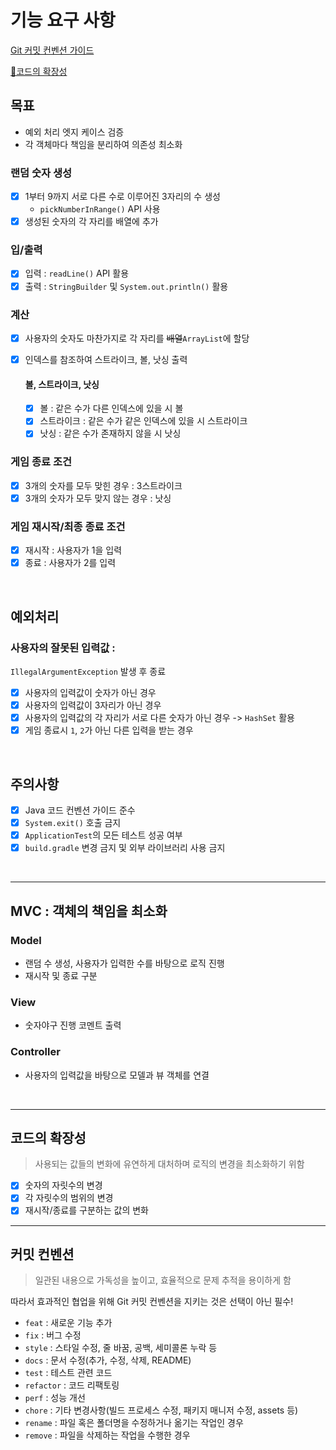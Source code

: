 # 기능 요구 사항

[Git 커밋 컨벤션 가이드](#커밋-컨벤션)

[🚀코드의 확장성](#코드의-확장성)

## 목표
- 예외 처리 엣지 케이스 검증
- 각 객체마다 책임을 분리하여 의존성 최소화

### 랜덤 숫자 생성
* [x] 1부터 9까지 서로 다른 수로 이루어진 3자리의 수 생성
  - `pickNumberInRange()` API 사용
* [x] 생성된 숫자의 각 자리를 배열에 추가

### 입/출력
* [x] 입력 : `readLine()` API 활용
* [x] 출력 : `StringBuilder` 및 `System.out.println()` 활용

### 계산
* [x] 사용자의 숫자도 마찬가지로 각 자리를 ~~배열~~`ArrayList`에 할당
* [x] 인덱스를 참조하여 스트라이크, 볼, 낫싱 출력

    #### 볼, 스트라이크, 낫싱
    * [x] 볼 : 같은 수가 다른 인덱스에 있을 시 볼
    * [x] 스트라이크 : 같은 수가 같은 인덱스에 있을 시 스트라이크
    * [x] 낫싱 : 같은 수가 존재하지 않을 시 낫싱

### 게임 종료 조건
* [x] 3개의 숫자를 모두 맞힌 경우 : 3스트라이크
* [x] 3개의 숫자가 모두 맞지 않는 경우 : 낫싱

### 게임 재시작/최종 종료 조건
* [x] 재시작 : 사용자가 1을 입력
* [x] 종료 : 사용자가 2를 입력

<br/>

## 예외처리

### 사용자의 잘못된 입력값 : 
`IllegalArgumentException` 발생 후 종료
- [x] 사용자의 입력값이 숫자가 아닌 경우
- [x] 사용자의 입력값이 3자리가 아닌 경우
- [x] 사용자의 입력값의 각 자리가 서로 다른 숫자가 아닌 경우 -> `HashSet` 활용
- [x] 게임 종료시 `1`, `2`가 아닌 다른 입력을 받는 경우

<br/>

## 주의사항
- [x] Java 코드 컨벤션 가이드 준수
- [x] `System.exit()` 호출 금지
- [x] `ApplicationTest`의 모든 테스트 성공 여부
- [x] `build.gradle` 변경 금지 및 외부 라이브러리 사용 금지

<br/>

---
## MVC : 객체의 책임을 최소화

### Model
- 랜덤 수 생성, 사용자가 입력한 수를 바탕으로 로직 진행
- 재시작 및 종료 구분

### View
- 숫자야구 진행 코멘트 출력

### Controller
- 사용자의 입력값을 바탕으로 모델과 뷰 객체를 연결

<br/>

---
## 코드의 확장성
> 사용되는 값들의 변화에 유연하게 대처하며 로직의 변경을 최소화하기 위함

* [x] 숫자의 자릿수의 변경
* [x] 각 자릿수의 범위의 변경
* [x] 재시작/종료를 구분하는 값의 변화
---
## 커밋 컨벤션
> 일관된 내용으로 가독성을 높이고, 효율적으로 문제 추적을 용이하게 함

따라서 효과적인 협업을 위해 Git 커밋 컨벤션을 지키는 것은 선택이 아닌 필수!

- `feat` : 새로운 기능 추가
- `fix` : 버그 수정
- `style` : 스타일 수정, 줄 바꿈, 공백, 세미콜론 누락 등
- `docs` : 문서 수정(추가, 수정, 삭제, README)
- `test` : 테스트 관련 코드
- `refactor` : 코드 리팩토링
- `perf` : 성능 개선
- `chore` : 기타 변경사항(빌드 프로세스 수정, 패키지 매니저 수정, assets 등)
- `rename` : 파일 혹은 폴더명을 수정하거나 옮기는 작업인 경우
- `remove` : 파일을 삭제하는 작업을 수행한 경우